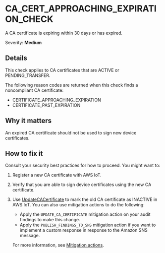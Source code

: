 # CA\_CERT\_APPROACHING\_EXPIRATION\_CHECK<a name="audit-chk-ca-cert-approaching-expiration"></a>

A CA certificate is expiring within 30 days or has expired\.

Severity: **Medium**

## Details<a name="audit-chk-ca-cert-approaching-expiration-details"></a>

This check applies to CA certificates that are ACTIVE or PENDING\_TRANSFER\.

The following reason codes are returned when this check finds a noncompliant CA certificate:
+ CERTIFICATE\_APPROACHING\_EXPIRATION
+ CERTIFICATE\_PAST\_EXPIRATION

## Why it matters<a name="audit-chk-ca-cert-approaching-expiration-why-it-matters"></a>

An expired CA certificate should not be used to sign new device certificates\.

## How to fix it<a name="audit-chk-ca-cert-approaching-expiration-how-to-fix"></a>

Consult your security best practices for how to proceed\. You might want to:

1. Register a new CA certificate with AWS IoT\.

1. Verify that you are able to sign device certificates using the new CA certificate\.

1. Use [UpdateCACertificate](https://docs.aws.amazon.com/iot/latest/apireference/API_UpdateCACertificate.html) to mark the old CA certificate as INACTIVE in AWS IoT\. You can also use mitigation actions to do the following:
   + Apply the `UPDATE_CA_CERTIFICATE` mitigation action on your audit findings to make this change\. 
   + Apply the `PUBLISH_FINDINGS_TO_SNS` mitigation action if you want to implement a custom response in response to the Amazon SNS message\. 

   For more information, see [Mitigation actions](device-defender-mitigation-actions.md)\. 
